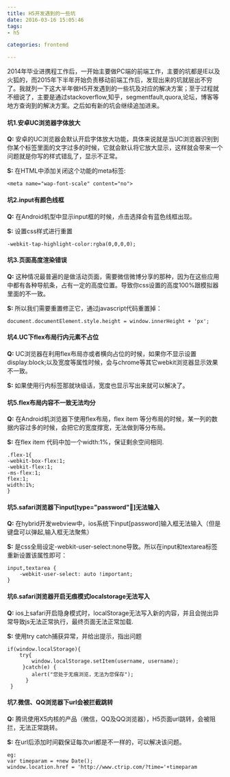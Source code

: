 ```yaml
---
title: H5开发遇到的一些坑
date: 2016-03-16 15:05:46
tags:
- h5

categories: frontend

---
```


2014年毕业进携程工作后，一开始主要做PC端的前端工作，主要的坑都是IE以及火狐的，而2015年下半年开始负责移动前端工作后，发现出来的坑就层出不穷了。我就列一下这大半年做H5开发遇到的一些坑及对应的解决方案；至于过程就不细说了，主要是通过stackoverflow,知乎，segmentfault,quora,论坛，博客等地方查询到的解决方案。之后如有新的坑会继续追加进来。

<!-- more -->

#### 坑1.安卓UC浏览器字体放大
<strong>Q:</strong> 安卓的UC浏览器会默认开启字体放大功能，具体来说就是当UC浏览器识别到你某个标签里面的文字过多的时候，它就会默认将它放大显示，这样就会带来一个问题就是你写的样式错乱了，显示不正常。

<strong>S:</strong> 在HTML中添加关闭这个功能的meta标签:

```
<meta name="wap-font-scale" content="no">
```

#### 坑2.input有颜色线框
<strong>Q:</strong> 在Android机型中显示input框的时候，点击选择会有蓝色线框出现。

<strong>S:</strong> 设置css样式进行重置

```
-webkit-tap-highlight-color:rgba(0,0,0,0);
```

#### 坑3.页面高度渲染错误
<strong>Q:</strong> 这种情况最普遍的是做活动页面，需要微信微博分享的那种，因为在这些应用中都有各种导航条，占有一定的高度位置。导致你css设置的高度100%跟模拟器里面的不一致。

<strong>S:</strong> 所以我们需要重置修正它，通过javascript代码重置掉：

```
document.documentElement.style.height = window.innerHeight + 'px';
```

#### 坑4.UC下flex布局行内元素不占位
<strong>Q:</strong> UC浏览器在利用flex布局亦或者横向占位的时候，如果你不显示设置display:block;以及宽度等属性时候，会与chrome等其它webkit浏览器显示效果不一致。

<strong>S:</strong> 如果使用行内标签那就块级话，宽度也显示写出来就可以解决了。

#### 坑5.flex布局内容不一致无法均分
<strong>Q:</strong> 在Android机浏览器下使用flex布局，flex item 等分布局的时候，某一列的数据内容过多的时候，会把它的宽度撑宽，无法做到等分布局。

<strong>S:</strong> 在flex item 代码中加一个width:1%，保证剩余空间相同.

```
.flex-1{
-webkit-box-flex:1;
-webkit-flex:1;
-ms-flex:1;
flex:1;
width:1%;
}
```

#### 坑5.safari浏览器下input[type="password"]无法输入
<strong>Q:</strong> 在hybrid开发webview中，ios系统下input[password]输入框无法输入（但是键盘可以弹起,输入框无法聚焦）

<strong>S:</strong> 是css全局设定-webkit-user-select:none导致。所以在input和textarea标签重新设置该属性即可：

```
input,textarea {
    -webkit-user-select: auto !important;
}
```

#### 坑6.safari浏览器开启无痕模式localstorage无法写入
<strong>Q:</strong> ios上safari开启隐身模式时，localStorage无法写入新的内容，并且会抛出异常导致js无法正常执行，最终页面无法正常加载.

<strong>S:</strong> 使用try catch捕获异常，并给出提示，指出问题

```
if(window.localStorage){
    try{
        window.localStorage.setItem(username, username);
     }catch(e) {
        alert("您处于无痕浏览，无法为您保存");
      }
 }
```

#### 坑7.微信、QQ浏览器下url会被拦截跳转
<strong>Q:</strong> 腾讯使用X5内核的产品（微信，QQ及QQ浏览器），H5页面url跳转，会被阻拦，无法正常跳转。

<strong>S:</strong> 在url后添加时间戳保证每次url都是不一样的，可以解决该问题。

```
eg:
var timeparam = +new Date();
window.location.href = 'http://www.ctrip.com/?time='+timeparam
```




















